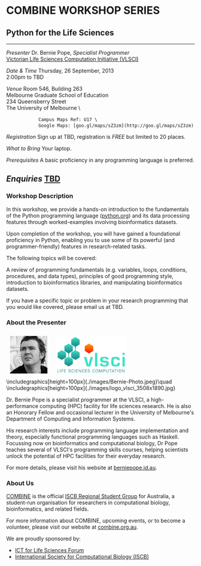 <link href="http://db.tt/xOyQP1Y5" rel="stylesheet"></link>
<body style="width:800px" />

# COMBINE WORKSHOP SERIES

## Python for the Life Sciences
--------------  --------------------------------------------------------------
_Presenter_     Dr. Bernie Pope, _Specialist Programmer_ \
                [Victorian Life Sciences Computation Initiative (VLSCI)](http://www.vlsci.org)

                
_Date & Time_   Thursday, 26 September, 2013 \
                2:00pm to TBD

_Venue_         Room 546, Building 263 \
                Melbourne Graduate School of Education \
                234 Queensberry Street \
                The University of Melbourne \

                Campus Maps Ref: U17 \
                Google Maps: [goo.gl/maps/sZ3zm](http://goo.gl/maps/sZ3zm)

_Registration_  Sign up at TBD, registration is _FREE_ but limited to 20
                places.

_What to Bring_ Your laptop.

_Prerequisites_ A basic proficiency in any programming language is
                preferred.

_Enquiries_     [TBD](TBD)
------------------------------------------------------------------------------

### Workshop Description

In this workshop, we provide a hands-on introduction to the fundamentals of
the Python programming language ([python.org](http://www.python.org)) and its
data processing features through worked-examples involving bioinformatics
datasets.

Upon completion of the workshop, you will have gained a foundational
proficiency in Python, enabling you to use some of its powerful (and
programmer-friendly) features in research-related tasks.

The following topics will be covered:

A review of programming fundamentals (e.g. variables, loops,
conditions, procedures, and data types), principles of good programming
style, introduction to bioinformatics libraries, and manipulating
bioinformatics datasets.

If you have a specific topic or problem in your research programming
that you would like covered, please email us at TBD.

### About the Presenter

<!--- HTML will be ignored by LaTeX -->
<img style="padding:10px" src=./images/Bernie-Photo.jpeg height=100px />
<img style="padding:10px" src=./images/logo_vlsci_3508x1890.jpg height=100px />
<br />
<!--- LaTeX will be ignored by HTML -->
\includegraphics[height=100px]{./images/Bernie-Photo.jpeg}\quad
\includegraphics[height=100px]{./images/logo_vlsci_3508x1890.jpg}

Dr. Bernie Pope is a specialist programmer at the VLSCI, a high-performance
computing (HPC) facility for life sciences research. He is also an Honorary
Fellow and occasional lecturer in the University of Melbourne's Department of
Computing and Information Systems.

His research interests include programming language implementation and theory,
especially functional programming languages such as Haskell. Focussing now on
bioinformatics and computational biology, Dr Pope teaches several of VLSCI's
programming skills courses, helping scientists unlock the potential of HPC
facilities for their everyday research.

For more details, please visit his website at
[berniepope.id.au](http://www.berniepope.id.au).

### About Us

[COMBINE](http://www.combine.org.au) is the official [ISCB Regional Student
Group](http://www.iscbsc.org/content/regional-student-groups) for Australia, a
student-run organisation for researchers in computational biology,
bioinformatics, and related fields. 

For more information about COMBINE, upcoming events, or to become a volunteer,
please visit our website at [combine.org.au](http://www.combine.org.au).

We are proudly sponsored by:

- [ICT for Life Sciences Forum](http://www.ict4lifesciences.org.au)
- [International Society for Computational Biology (ISCB)](http://www.iscb.org)
